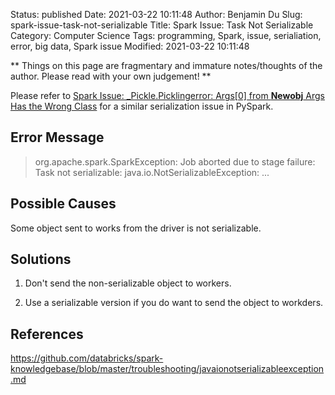 Status: published
Date: 2021-03-22 10:11:48
Author: Benjamin Du
Slug: spark-issue-task-not-serializable
Title: Spark Issue: Task Not Serializable
Category: Computer Science
Tags: programming, Spark, issue, serialiation, error, big data, Spark issue
Modified: 2021-03-22 10:11:48

**
Things on this page are fragmentary and immature notes/thoughts of the author.
Please read with your own judgement!
**

Please refer to
[Spark Issue: _Pickle.Picklingerror: Args[0] from __Newobj__ Args Has the Wrong Class](http://www.legendu.net/misc/blog/spark-issue:-_pickle.PicklingError:-args[0]-from-__newobj__-args-has-the-wrong-class)
for a similar serialization issue in PySpark.

## Error Message

> org.apache.spark.SparkException: Job aborted due to stage failure: Task not serializable: java.io.NotSerializableException: ...

## Possible Causes

Some object sent to works from the driver is not serializable. 

## Solutions

1. Don't send the non-serializable object to workers.

2. Use a serializable version if you do want to send the object to workders.

## References

https://github.com/databricks/spark-knowledgebase/blob/master/troubleshooting/javaionotserializableexception.md
